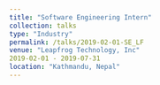 ```yaml
---
title: "Software Engineering Intern"
collection: talks
type: "Industry"
permalink: /talks/2019-02-01-SE_LF
venue: "Leapfrog Technology, Inc"
2019-02-01 - 2019-07-31
location: "Kathmandu, Nepal"
---
```

